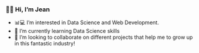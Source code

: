
### 👋🏽 Hi, I’m Jean
- 📊💻 I’m interested in Data Science and Web Development.
- 🌱 I’m currently learning Data Science skills
- 🔎 I’m looking to collaborate on different projects that help me to grow up in this fantastic industry!

<!--
**Jeank98/Jeank98** is a ✨ _special_ ✨ repository because its `README.md` (this file) appears on your GitHub profile.

Here are some ideas to get you started:

- 🔭 I’m currently working on ...
- 🌱 I’m currently learning ...
- 👯 I’m looking to collaborate on ...
- 🤔 I’m looking for help with ...
- 💬 Ask me about ...
- 📫 How to reach me: ...
- 😄 Pronouns: ...
- ⚡ Fun fact: ...
-->
